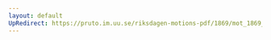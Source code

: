 ```yaml
---
layout: default
UpRedirect: https://pruto.im.uu.se/riksdagen-motions-pdf/1869/mot_1869__ak__54/mot_1869__ak__54-002.pdf
---
```

